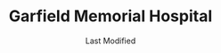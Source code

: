 ---
layout: location-page
date: Last Modified
description: "Local COVID-19 testing is available at Garfield Memorial Hospital in Panguitch, Utah, USA."
permalink: "locations/utah/panguitch/garfield-memorial-hospital/"
tags:
  - locations
  - utah
title: Garfield Memorial Hospital
state: Utah
stateAbbr: UT
hood: "Panguitch"
address: "200 N 400 E"
city: "Panguitch"
zip: "84759"
mapUrl: "http://maps.apple.com/?q=Garfield+Memorial+Hospital&address=200+N+400+E,Panguitch,Utah,84759"
locationType: Drive-thru
phone: "435-676-8811"
website: "https://intermountainhealthcare.org/locations/garfield-memorial-hospital/"
onlineBooking: undefined
closed: undefined
closedUpdate: April 17th, 2020
notes: "Requires phone screen."
days: Weekdays
hours: 9AM-5PM
ctaMessage: Learn more
ctaUrl: "https://intermountainhealthcare.org/locations/garfield-memorial-hospital/"
---